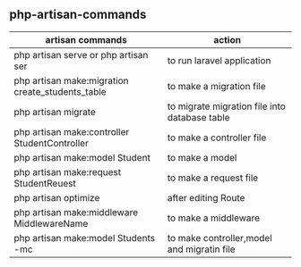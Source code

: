 ## php-artisan-commands



| artisan commands  | action |
| ------------- | ------------- |
| php artisan serve or php artisan ser | to run laravel application  |
| php artisan make:migration create_students_table  | to make a migration file  |
| php artisan migrate  | to migrate migration file into database table  |
| php artisan make:controller StudentController  | to make a controller file |
| php artisan make:model Student  | to make a model  |
| php artisan make:request StudentReuest  | to make a request file  |
| php artisan optimize  | after editing Route  |
| php artisan make:middleware MiddlewareName | to make a middleware |
| php artisan make:model Students -mc  | to make controller,model and migratin file |
